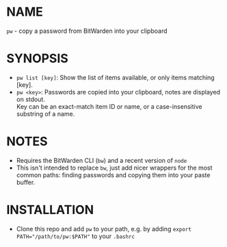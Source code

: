 # NAME

`pw` - copy a password from BitWarden into your clipboard

# SYNOPSIS

 - `pw list [key]`: Show the list of items available, or only items matching [key].
 - `pw <key>`: Passwords are copied into your clipboard, notes are displayed on stdout.<br/>Key can be an exact-match item ID or name, or a case-insensitive substring of a name.

# NOTES

 - Requires the BitWarden CLI (`bw`) and a recent version of `node`
 - This isn't intended to replace `bw`, just add nicer wrappers for the most common paths: finding passwords and copying them into your paste buffer.

# INSTALLATION

 -  Clone this repo and add `pw` to your path, e.g. by adding `export PATH="/path/to/pw:$PATH"` to your `.bashrc`
